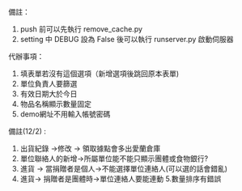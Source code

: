 備註：
1. push 前可以先執行 remove_cache.py
2. setting 中 DEBUG 設為 False 後可以執行 runserver.py 啟動伺服器

代辦事項：

1.  填表單若沒有這個選項（新增選項後跳回原本表單)
2.  單位負責人要篩選
3.  有效日期大於今日
4.  物品名稱顯示數量固定
5.  demo網址不用輸入帳號密碼

備註(12/2) :
  1. 出貨紀錄 ->修改 -> 領取據點會多出愛蘭倉庫
  2. 單位聯絡人的新增->所屬單位能不能只顯示團體或食物銀行?
  3. 進貨 -> 當捐贈者是個人->不能選擇單位連絡人(可以選的話會錯亂) 
  4. 進貨-> 捐贈者是團體時->單位連絡人要能連動
  5.數量排序有錯誤
